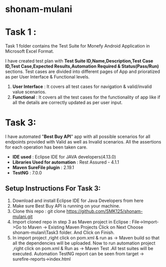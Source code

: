 # shonam-mulani
# Task 1 :
Task 1 folder contains the Test Suite for Monefy Android Application in Microsoft Excel Format.

I have created test plan with **Test Suite ID,Name,Description,Test Case ID,Test Case,Expected Results,Automation Required & Status(Pass/Run)** sections.
Test cases are divided into different pages of App and prioratized as per User Interface & Functional levels.
1. **User Interface** : It covers all test cases for navigation & valid/invalid value scenarios.
2. **Functional** : It covers all the test cases for the functionality of app like if all the details are correctly updated as per user input.

# Task 3:
I have automated "**Best Buy API**" app with all possible scenarios for all endpoints provided with Valid as well as Invalid scenarios.
All the assertions for each operation has been taken care.
- **IDE used** : Eclipse IDE for JAVA developers(4.13.0)
- **Libraries Used for automation** : Rest Assured - 4.1.1
- **Maven SureFile plugin** : 2.19.1
- **TestNG** : 7.0.0

## Setup Instructions For Task 3:

1. Download and install Eclipse IDE for Java Developers from here
2. Make sure Best Buy API is running on your machine.
3. Clone this repo : 
git clone https://github.com/SMK125/shonam-mulani.git
4. Import cloned repo in step 3 as Maven project in Eclipse
:
File->Import->Go to Maven -> Existing Maven Projects
Click on Next
Choose shonam-mulani\Task3 folder. And Click on Finish.
5. In import project ,right click on pom.xml & run as -> Maven build so that all the dependencies will be uploaded.
Now to run automation project ,right click on pom.xml & Run as -> Maven Test .All test suites will be executed.
Automation TestNG report can be seen from target -> surefire-reports->index.html
